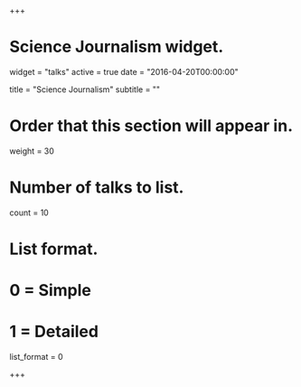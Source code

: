 +++
# Science Journalism widget.
widget = "talks"
active = true
date = "2016-04-20T00:00:00"

title = "Science Journalism"
subtitle = ""

# Order that this section will appear in.
weight = 30

# Number of talks to list.
count = 10

# List format.
#   0 = Simple
#   1 = Detailed
list_format = 0

+++

